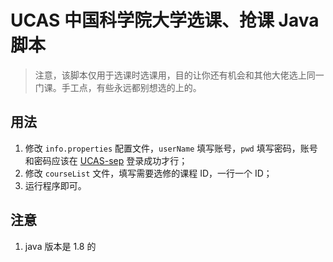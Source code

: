 # UCAS 中国科学院大学选课、抢课 Java 脚本

> 注意，该脚本仅用于选课时选课用，目的让你还有机会和其他大佬选上同一门课。手工点，有些永远都别想选的上的。

## 用法
1. 修改 `info.properties` 配置文件，`userName` 填写账号，`pwd` 填写密码，账号和密码应该在 [UCAS-sep](http://sep.ucas.ac.cn) 登录成功才行；
2. 修改 `courseList` 文件，填写需要选修的课程 ID，一行一个 ID；
3. 运行程序即可。

## 注意
1. java 版本是 1.8 的 
